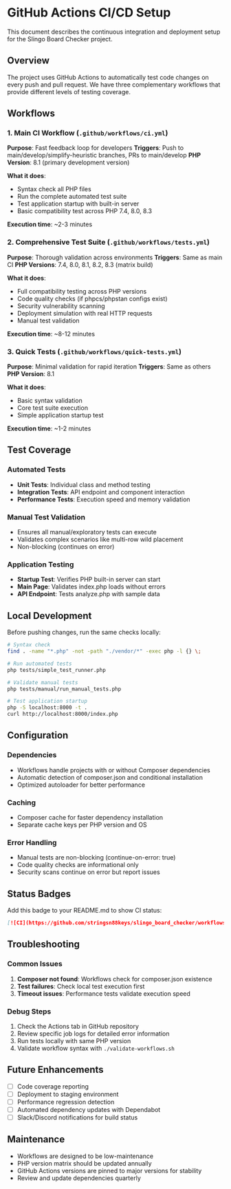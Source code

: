# GitHub Actions CI/CD Setup

This document describes the continuous integration and deployment setup for the Slingo Board Checker project.

## Overview

The project uses GitHub Actions to automatically test code changes on every push and pull request. We have three complementary workflows that provide different levels of testing coverage.

## Workflows

### 1. Main CI Workflow (`.github/workflows/ci.yml`)

**Purpose**: Fast feedback loop for developers
**Triggers**: Push to main/develop/simplify-heuristic branches, PRs to main/develop
**PHP Version**: 8.1 (primary development version)

**What it does**:
- Syntax check all PHP files
- Run the complete automated test suite
- Test application startup with built-in server
- Basic compatibility test across PHP 7.4, 8.0, 8.3

**Execution time**: ~2-3 minutes

### 2. Comprehensive Test Suite (`.github/workflows/tests.yml`)

**Purpose**: Thorough validation across environments
**Triggers**: Same as main CI
**PHP Versions**: 7.4, 8.0, 8.1, 8.2, 8.3 (matrix build)

**What it does**:
- Full compatibility testing across PHP versions
- Code quality checks (if phpcs/phpstan configs exist)
- Security vulnerability scanning
- Deployment simulation with real HTTP requests
- Manual test validation

**Execution time**: ~8-12 minutes

### 3. Quick Tests (`.github/workflows/quick-tests.yml`)

**Purpose**: Minimal validation for rapid iteration
**Triggers**: Same as others
**PHP Version**: 8.1

**What it does**:
- Basic syntax validation
- Core test suite execution
- Simple application startup test

**Execution time**: ~1-2 minutes

## Test Coverage

### Automated Tests
- **Unit Tests**: Individual class and method testing
- **Integration Tests**: API endpoint and component interaction
- **Performance Tests**: Execution speed and memory validation

### Manual Test Validation
- Ensures all manual/exploratory tests can execute
- Validates complex scenarios like multi-row wild placement
- Non-blocking (continues on error)

### Application Testing
- **Startup Test**: Verifies PHP built-in server can start
- **Main Page**: Validates index.php loads without errors
- **API Endpoint**: Tests analyze.php with sample data

## Local Development

Before pushing changes, run the same checks locally:

```bash
# Syntax check
find . -name "*.php" -not -path "./vendor/*" -exec php -l {} \;

# Run automated tests
php tests/simple_test_runner.php

# Validate manual tests
php tests/manual/run_manual_tests.php

# Test application startup
php -S localhost:8000 -t .
curl http://localhost:8000/index.php
```

## Configuration

### Dependencies
- Workflows handle projects with or without Composer dependencies
- Automatic detection of composer.json and conditional installation
- Optimized autoloader for better performance

### Caching
- Composer cache for faster dependency installation
- Separate cache keys per PHP version and OS

### Error Handling
- Manual tests are non-blocking (continue-on-error: true)
- Code quality checks are informational only
- Security scans continue on error but report issues

## Status Badges

Add this badge to your README.md to show CI status:

```markdown
[![CI](https://github.com/stringsn88keys/slingo_board_checker/workflows/CI/badge.svg)](https://github.com/stringsn88keys/slingo_board_checker/actions)
```

## Troubleshooting

### Common Issues

1. **Composer not found**: Workflows check for composer.json existence
2. **Test failures**: Check local test execution first
3. **Timeout issues**: Performance tests validate execution speed

### Debug Steps

1. Check the Actions tab in GitHub repository
2. Review specific job logs for detailed error information
3. Run tests locally with same PHP version
4. Validate workflow syntax with `./validate-workflows.sh`

## Future Enhancements

- [ ] Code coverage reporting
- [ ] Deployment to staging environment
- [ ] Performance regression detection
- [ ] Automated dependency updates with Dependabot
- [ ] Slack/Discord notifications for build status

## Maintenance

- Workflows are designed to be low-maintenance
- PHP version matrix should be updated annually
- GitHub Actions versions are pinned to major versions for stability
- Review and update dependencies quarterly
